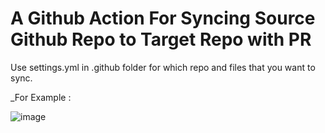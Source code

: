 # A Github Action For Syncing Source Github Repo to Target Repo with PR 

Use settings.yml in .github folder for which repo and files that you want to sync. 


_For Example :

![image](https://user-images.githubusercontent.com/46283476/138618178-39cbda1b-5f67-4e77-8695-9531e653092a.png)
